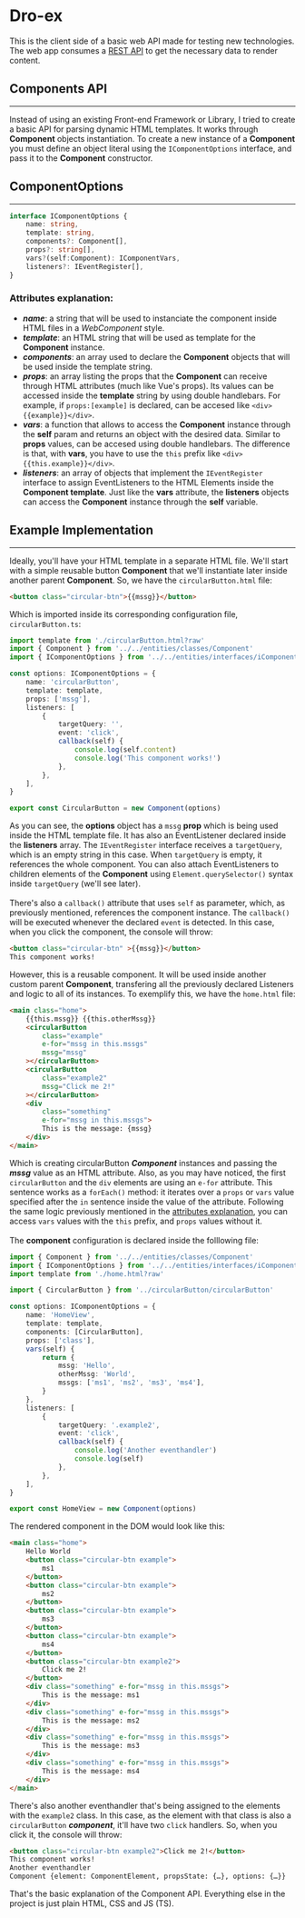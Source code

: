 <!-- Project introduction -->
# **Dro-ex**
This is the client side of a basic web API made for testing new technologies. The web app consumes a [REST API](https://github.com/cala-js/coex-test-api) to get the necessary data to render content.

<!-- Component API introduction -->
## Components API
---
Instead of using an existing Front-end Framework or Library, I tried to create a basic API for parsing dynamic HTML templates. It works through **Component** objects instantiation. To create a new instance of a **Component** you must define an object literal using the `IComponentOptions` interface, and pass it to the **Component** constructor.

<!-- Options Interface explanation -->
## ComponentOptions
---
```typescript
interface IComponentOptions {
    name: string,
    template: string,
    components?: Component[],
    props?: string[],
    vars?(self:Component): IComponentVars,
    listeners?: IEventRegister[],
}
```
<!-- Attributes explanation -->
### Attributes explanation:
- ***name***: a string that will be used to instanciate the component inside HTML files in a *WebComponent* style.
- ***template***: an HTML string that will be used as template for the **Component** instance.
- ***components***: an array used to declare the **Component** objects that will be used inside the template string.
- ***props***: an array listing the props that the **Component** can receive through HTML attributes (much like Vue's props). Its values can be accessed inside the **template** string by using double handlebars. For example, if `props:[example]` is declared, can be accesed like `<div>{{example}}</div>`.
- ***vars***: a function that allows to access the **Component** instance through the **self** param and returns an object with the desired data. Similar to **props** values, can be accesed using double handlebars. The difference is that, with **vars**, you have to use the `this` prefix like `<div>{{this.example}}</div>`.
- ***listeners***: an array of objects that implement the `IEventRegister` interface to assign EventListeners to the HTML Elements inside the **Component template**. Just like the **vars** attribute, the **listeners** objects can access the **Component** instance through the **self** variable.

<!-- Example -->
## Example Implementation
---
<!-- Example - Child Component -->
Ideally, you'll have your HTML template in a separate HTML file. We'll start with a simple reusable button **Component** that we'll instantiate later inside another parent **Component**. So, we have the `circularButton.html` file:

```html
<button class="circular-btn">{{mssg}}</button>
```

Which is imported inside its corresponding configuration file, `circularButton.ts`:

```typescript
import template from './circularButton.html?raw'
import { Component } from '../../entities/classes/Component'
import { IComponentOptions } from '../../entities/interfaces/iComponentOptions'

const options: IComponentOptions = {
    name: 'circularButton',
    template: template,
    props: ['mssg'],
    listeners: [
        {
            targetQuery: '',
            event: 'click',
            callback(self) {
                console.log(self.content)
                console.log('This component works!')
            },
        },
    ],
}

export const CircularButton = new Component(options)

```

<!-- Example - Listeners API explanation -->
As you can see, the **options** object has a `mssg` **prop** which is being used inside the HTML template file. It has also an EventListener declared inside the **listeners** array. The `IEventRegister` interface receives a `targetQuery`, which is an empty string in this case. When `targetQuery` is empty, it references the whole component. You can also attach EventListeners to children elements of the **Component** using `Element.querySelector()` syntax inside `targetQuery` (we'll see later).
\
\
There's also a `callback()` attribute that uses `self` as parameter, which, as previously mentioned, references the component instance. The `callback()` will be executed whenever the declared `event` is detected. In this case, when you click the component, the console will throw:

```html
<button class="circular-btn" >{{mssg}}</button>
This component works!
```

<!-- Example - Parent Component -->
However, this is a reusable component. It will be used inside another custom parent **Component**, transfering all the previously declared Listeners and logic to all of its instances. To exemplify this, we have the `home.html` file:

```html
<main class="home">
    {{this.mssg}} {{this.otherMssg}}
    <circularButton
        class="example"
        e-for="mssg in this.mssgs"
        mssg="mssg"
    ></circularButton>
    <circularButton 
        class="example2"
        mssg="Click me 2!"
    ></circularButton>
    <div
        class="something" 
        e-for="mssg in this.mssgs">
        This is the message: {mssg}
    </div>
</main>
```

<!-- Example - 'e-for' sentence and nested components explanation -->
Which is creating circularButton ***Component*** instances and passing the ***mssg*** value as an HTML attribute.
Also, as you may have noticed, the first `circularButton` and the `div` elements are using an `e-for` attribute. This sentence works as a `forEach()` method: it iterates over a `props` or `vars` value specified after the `in` sentence inside the value of the attribute. Following the same logic previously mentioned in the [attributes explanation](#attributes-explanation), you can access `vars` values with the `this` prefix, and `props` values without it.
\
\
The **component** configuration is declared inside the folllowing file:

```typescript
import { Component } from '../../entities/classes/Component'
import { IComponentOptions } from '../../entities/interfaces/iComponentOptions'
import template from './home.html?raw'

import { CircularButton } from '../circularButton/circularButton'

const options: IComponentOptions = {
    name: 'HomeView',
    template: template,
    components: [CircularButton],
    props: ['class'],
    vars(self) {
        return {
            mssg: 'Hello',
            otherMssg: 'World',
            mssgs: ['ms1', 'ms2', 'ms3', 'ms4'],
        }
    },
    listeners: [
        {
            targetQuery: '.example2',
            event: 'click',
            callback(self) {
                console.log('Another eventhandler')
                console.log(self)
            },
        },
    ],
}

export const HomeView = new Component(options)
```

<!-- Example - Output -->
The rendered component in the DOM would look like this:
```html
<main class="home">
    Hello World
    <button class="circular-btn example">
        ms1
    </button>
    <button class="circular-btn example">
        ms2
    </button>
    <button class="circular-btn example">
        ms3
    </button>
    <button class="circular-btn example">
        ms4
    </button>
    <button class="circular-btn example2">
        Click me 2!
    </button>
    <div class="something" e-for="mssg in this.mssgs">
        This is the message: ms1
    </div>
    <div class="something" e-for="mssg in this.mssgs">
        This is the message: ms2
    </div>
    <div class="something" e-for="mssg in this.mssgs">
        This is the message: ms3
    </div>
    <div class="something" e-for="mssg in this.mssgs">
        This is the message: ms4
    </div>
</main>
```
<!-- Example - Multiple listeners assignation -->

There's also another eventhandler that's being assigned to the elements with the `example2` class. In this case, as the element with that class is also a `circularButton` ***component***, it'll have two `click` handlers. So, when you click it, the console will throw:

```html
<button class="circular-btn example2">Click me 2!</button>
This component works!
Another eventhandler
Component {element: ComponentElement, propsState: {…}, options: {…}}
```
<!-- End message-->
That's the basic explanation of the Component API. Everything else in the project is just plain HTML, CSS and JS (TS).